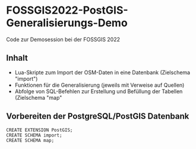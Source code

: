 # FOSSGIS2022-PostGIS-Generalisierungs-Demo

Code zur Demosession bei der FOSSGIS 2022 

## Inhalt

 - Lua-Skripte zum Import der OSM-Daten in eine Datenbank (Zielschema "import")
 - Funktionen für die Generalisierung (jeweils mit Verweise auf Quellen)
 - Abfolge von SQL-Befehlen zur Erstellung und Befüllung der Tabellen (Zielschema "map"

## Vorbereiten der PostgreSQL/PostGIS Datenbank

    CREATE EXTENSION PostGIS;
    CREATE SCHEMA import;
    CREATE SCHEMA map;
